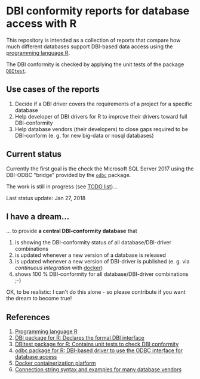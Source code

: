 # DBI conformity reports for database access with R

This repository is intended as a collection of reports that compare how much different databases support DBI-based data access using the [programming language R][1].

The DBI conformity is checked by applying the unit tests of the package [`DBItest`][3].



## Use cases of the reports

1. Decide if a DBI driver covers the requirements of a project for a specific database
1. Help developer of DBI drivers for R to improve their drivers toward full DBI-conformity
1. Help database vendors (their developers) to close gaps required to be DBI-conform (e. g. for new big-data or nosql databases)



## Current status

Currently the first goal is the check the Microsoft SQL Server 2017 using the DBI-ODBC "bridge"
provided by the [`odbc`][2] package.

The work is still in progress (see [TODO list](TODO.md))...

Last status update: Jan 27, 2018


## I have a dream...

... to provide **a central DBI-conformity database** that

1. is showing the DBI-conformity status of all database/DBI-driver combinations
1. is updated whenever a new version of a database is released
1. is updated whenever a new version of DBI-driver is published (e. g. via *continuous integration* with [docker][4])
1. shows 100 % DBI-conformity for all database/DBI-driver combinations ;-)

OK, to be realistic: I can't do this alone - so please contribute if you want the dream to become true!



## References

1. [Programming language R](https://www.r-project.org/)
1. [DBI package for R: Declares the formal DBI interface](https://github.com/r-dbi/DBI)
1. [DBItest package for R: Contains unit tests to check DBI conformity](https://github.com/r-dbi/DBItest)
1. [odbc package for R: DBI-based driver to use the ODBC interface for database access](https://github.com/r-dbi/odbc)
1. [Docker containerization platform](https://www.docker.com/)
1. [Connection string syntax and examples for many database vendors](https://www.connectionstrings.com)



[1]: https://www.r-project.org/
[2]: https://github.com/r-dbi/odbc
[3]: https://github.com/r-dbi/DBItest
[4]: https://www.docker.com/


